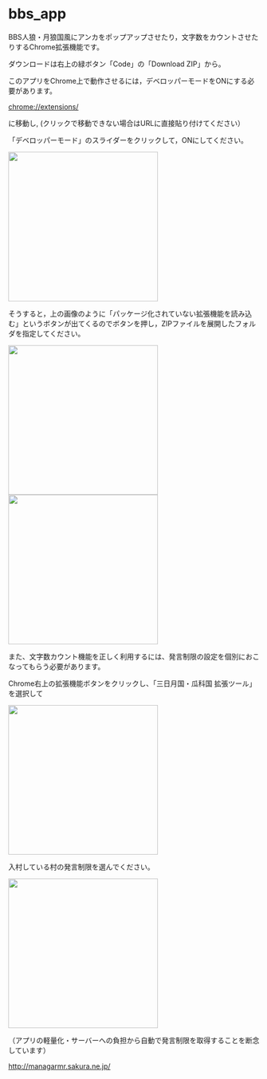 # bbs_app
BBS人狼・月狼国風にアンカをポップアップさせたり，文字数をカウントさせたりするChrome拡張機能です。

ダウンロードは右上の緑ボタン「Code」の「Download ZIP」から。

このアプリをChrome上で動作させるには，デベロッパーモードをONにする必要があります。

<chrome://extensions/>

に移動し, (クリックで移動できない場合はURLに直接貼り付けてください）

「デベロッパーモード」のスライダーをクリックして，ONにしてください。

<img src="https://i.imgur.com/k6nuP9s.png" width="300">

そうすると，上の画像のように「パッケージ化されていない拡張機能を読み込む」というボタンが出てくるのでボタンを押し，ZIPファイルを展開したフォルダを指定してください。

<img src="http://reviews.f-tools.net/img/201905/20190503-6311-3.png" width="300">

<img src="http://reviews.f-tools.net/img/201905/20190503-1910-4.png" width="300">


また、文字数カウント機能を正しく利用するには、発言制限の設定を個別におこなってもらう必要があります。

Chrome右上の拡張機能ボタンをクリックし、「三日月国・瓜科国 拡張ツール」を選択して

<img src="https://i.imgur.com/KFltDsz.png" width="300">

入村している村の発言制限を選んでください。

<img src="https://i.imgur.com/OKpq0ru.png" width="300">

（アプリの軽量化・サーバーへの負担から自動で発言制限を取得することを断念しています）

<a href="http://managarmr.sakura.ne.jp/" target="_blank">http://managarmr.sakura.ne.jp/</a>

